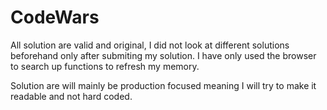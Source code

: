 # CodeWars
All solution are valid and original, I did not look at different solutions beforehand only after submiting my solution.
I have only used the browser to search up functions to refresh my memory.

Solution are will mainly be production focused meaning I will try to make it readable and not hard coded.
